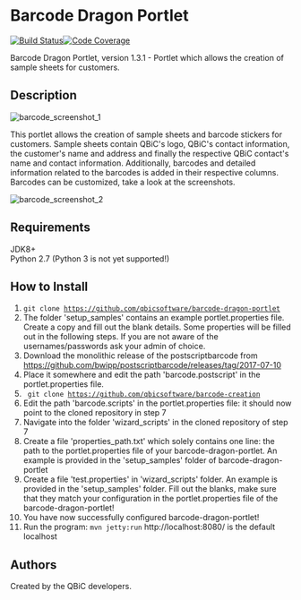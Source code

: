 # Barcode Dragon Portlet

[![Build Status](https://travis-ci.org/qbicsoftware/barcode-dragon-portlet.svg?branch=development)](https://travis-ci.org/qbicsoftware/barcode-dragon-portlet)[![Code Coverage]( https://codecov.io/gh/qbicsoftware/barcode-dragon-portlet/branch/master/graph/badge.svg)](https://codecov.io/gh/qbicsoftware/barcode-dragon-portlet)

Barcode Dragon Portlet, version 1.3.1 - Portlet which allows the creation of sample sheets for customers.



## Description 

![barcode_screenshot_1](https://user-images.githubusercontent.com/21954664/41223131-3a008db8-6d69-11e8-825e-d7a3e9d91d1d.png)

This portlet allows the creation of sample sheets and barcode stickers for customers.
Sample sheets contain QBiC's logo, QBiC's contact information, the customer's name and address and finally the respective QBiC contact's name and contact information.
Additionally, barcodes and detailed information related to the barcodes is added in their respective columns.
Barcodes can be customized, take a look at the screenshots.

![barcode_screenshot_2](https://user-images.githubusercontent.com/21954664/41223134-3bced618-6d69-11e8-9d18-f3a12846e05b.png)

## Requirements

JDK8+  
Python 2.7 (Python 3 is not yet supported!)

## How to Install

1. <code>git clone https://github.com/qbicsoftware/barcode-dragon-portlet</code>
4. The folder 'setup_samples' contains an example portlet.properties file. Create a copy and fill out the blank details. Some properties will be filled out in the following steps.
   If you are not aware of the usernames/passwords ask your admin of choice.
5. Download the monolithic release of the postscriptbarcode from https://github.com/bwipp/postscriptbarcode/releases/tag/2017-07-10
6. Place it somewhere and edit the path 'barcode.postscript' in the portlet.properties file.
7. <code> git clone https://github.com/qbicsoftware/barcode-creation</code>
8. Edit the path 'barcode.scripts' in the portlet.properties file: it should now point to the cloned repository in step 7
9. Navigate into the folder 'wizard_scripts' in the cloned repository of step 7
10. Create a file 'properties_path.txt' which solely contains one line: the path to the portlet.properties file of your barcode-dragon-portlet. 
An example is provided in the 'setup_samples' folder of barcode-dragon-portlet
11. Create a file 'test.properties' in 'wizard_scripts' folder. An example is provided in the 'setup_samples' folder.
Fill out the blanks, make sure that they match your configuration in the portlet.properties file of the barcode-dragon-portlet!
12. You have now successfully configured barcode-dragon-portlet!
13. Run the program: <code>mvn jetty:run</code>
http://localhost:8080/ is the default localhost 

## Authors

Created by the QBiC developers.
